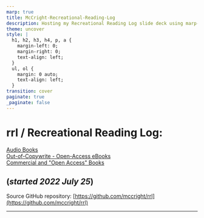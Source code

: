 ```yaml
---
marp: true
title: McCright-Recreational-Reading-Log
description: Hosting my Recreational Reading Log slide deck using marp-cli
theme: uncover
style: |
  h1, h2, h3, h4, p, a {
    margin-left: 0;
    margin-right: 0;
    text-align: left;
  }
  ul, ol {
    margin: 0 auto;
    text-align: left;
  }
transition: cover
paginate: true
_paginate: false
---
```


# rrl / Recreational Reading Log:  

[Audio Books](https://mccright.github.io/rrl/AudioBooks/)  
[Out-of-Copywrite - Open-Access eBooks](https://mccright.github.io/rrl/OpenSourceTexts/)  
[Commercial and "Open Access" Books](https://mccright.github.io/rrl/Books/)  

(*started 2022 July 25*)  
---

Source GitHub repository: [https://github.com/mccright/rrl](https://github.com/mccright/rrl)  

---